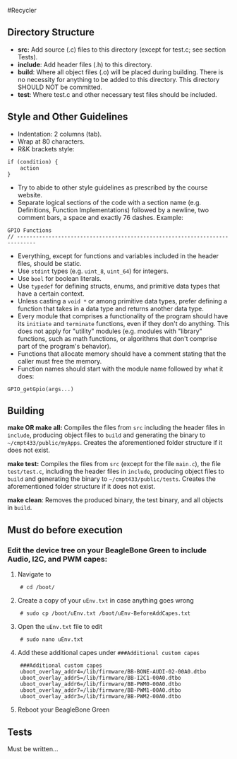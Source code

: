 #Recycler
## Directory Structure
- **src:** Add source (.c) files to this directory (except for test.c; see 
section Tests).
- **include**: Add header files (.h) to this directory.
- **build**: Where all object files (.o) will be placed during building. There 
is no necessity for  anything to be added to this directory. 
This directory SHOULD NOT be committed.
- **test**: Where test.c and other necessary test files should be included.

## Style and Other Guidelines
- Indentation: 2 columns (tab).
- Wrap at 80 characters.
- R&K brackets style:
```
if (condition) {
	action
}
```
- Try to abide to other style guidelines as prescribed by the course website.
- Separate logical sections of the code with a section name (e.g. Definitions,
Function Implementations) followed by a newline, two comment bars, a space and
exactly 76 dashes. Example:
```
GPIO Functions
// ----------------------------------------------------------------------------
```
- Everything, except for functions and variables included in the header files,
should be static.
- Use `stdint` types (e.g. `uint_8`, `uint_64`) for integers.
- Use `bool` for boolean literals.
- Use `typedef` for defining structs, enums, and primitive data types that have
a certain context.
- Unless casting a `void *` or among primitive data types, prefer defining a
function that takes in a data type and returns another data type.
- Every module that comprises a functionality of the program should have its
`initiate` and `terminate` functions, even if they don't do anything. This does
not apply for "utility" modules (e.g. modules with "library" functions, such as
math functions, or algorithms that don't comprise part of the program's
behavior).
- Functions that allocate memory should have a comment stating that the caller
must free the memory.
- Function names should start with the module name followed by what it does:
```
GPIO_getGpio(args...)
```

## Building
**make OR make all:** Compiles the files from `src` including the header files 
in `include`, producing object files to `build` and generating the binary to 
`~/cmpt433/public/myApps`. Creates the aforementioned folder structure if it 
does not exist.

**make test:** Compiles the files from `src` (except for the file `main.c`), 
the file `test/test.c`, including the header files in `include`, producing 
object files to `build` and generating the binary to `~/cmpt433/public/tests`. 
Creates the aforementioned folder structure if it does not exist.

**make clean**: Removes the produced binary, the test binary, and all objects 
in `build`.

## Must do before execution

### Edit the device tree on your BeagleBone Green to include Audio, I2C, and PWM capes:

1. Navigate to 

```
    # cd /boot/
```

2. Create a copy of your ```uEnv.txt``` in case anything goes wrong

```
    # sudo cp /boot/uEnv.txt /boot/uEnv-BeforeAddCapes.txt
```

3. Open the ```uEnv.txt``` file to edit
```
    # sudo nano uEnv.txt
```

4. Add these additional capes under ```###Additional custom capes```
```
    ###Additional custom capes
    uboot_overlay_addr4=/lib/firmware/BB-BONE-AUDI-02-00A0.dtbo
    uboot_overlay_addr5=/lib/firmware/BB-I2C1-00A0.dtbo
    uboot_overlay_addr6=/lib/firmware/BB-PWM0-00A0.dtbo
    uboot_overlay_addr7=/lib/firmware/BB-PWM1-00A0.dtbo
    uboot_overlay_addr3=/lib/firmware/BB-PWM2-00A0.dtbo
```

5. Reboot your BeagleBone Green

## Tests
Must be written...


